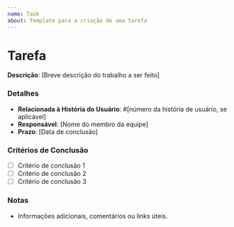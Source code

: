 ```yaml
---
name: Task
about: Template para a criação de uma tarefa
---
```


# Tarefa

**Descrição**: [Breve descrição do trabalho a ser feito]

### Detalhes

- **Relacionada à História do Usuário**: #[número da história de usuário, se aplicável]
- **Responsável**: [Nome do membro da equipe]
- **Prazo**: [Data de conclusão]

### Critérios de Conclusão

- [ ] Critério de conclusão 1
- [ ] Critério de conclusão 2
- [ ] Critério de conclusão 3

### Notas

- Informações adicionais, comentários ou links úteis.
